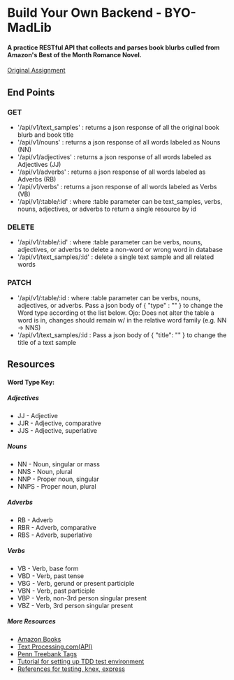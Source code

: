 # Build Your Own Backend - BYO-MadLib
#### A practice RESTful API that collects and parses book blurbs culled from Amazon's Best of the Month Romance Novel.

[Original Assignment](http://frontend.turing.io/projects/build-your-own-backend.html)

## End Points

### GET
* '/api/v1/text_samples' : returns a json response of all the original book blurb and book title
* '/api/v1/nouns' : returns a json response of all words labeled as Nouns (NN)
* '/api/v1/adjectives' : returns a json response of all words labeled as Adjectives (JJ)
* '/api/v1/adverbs' : returns a json response of all words labeled as Adverbs (RB)
* '/api/v1/verbs' : returns a json response of all words labeled as Verbs (VB)
* '/api/v1/:table/:id' : where :table parameter can be text_samples, verbs, nouns, adjectives, or adverbs to return a single resource by id

### DELETE
* '/api/v1/:table/:id' : where :table parameter can be verbs, nouns, adjectives, or adverbs to delete a non-word or wrong word in database
* '/api/v1/text_samples/:id' : delete a single text sample and all related words

### PATCH
* '/api/v1/:table/:id : where :table parameter can be verbs, nouns, adjectives, or adverbs. Pass a json body of { "type" : "<new word type>" } to change the Word type according ot the list below. Ojo: Does not alter the table a word is in, changes should remain w/ in the relative word family (e.g. NN -> NNS)
* '/api/v1/text_samples/:id : Pass a json body of { "title": "<new title>" } to change the title of a text sample

## Resources

#### Word Type Key:
##### Adjectives
* JJ - Adjective
* JJR - Adjective, comparative
* JJS - Adjective, superlative
##### Nouns
* NN - Noun, singular or mass
* NNS - Noun, plural
* NNP - Proper noun, singular
* NNPS - Proper noun, plural
##### Adverbs
* RB - Adverb
* RBR - Adverb, comparative
* RBS - Adverb, superlative
##### Verbs
* VB - Verb, base form
* VBD - Verb, past tense
* VBG - Verb, gerund or present participle
* VBN - Verb, past participle
* VBP - Verb, non-3rd person singular present
* VBZ - Verb, 3rd person singular present

##### More Resources
* [Amazon Books](https://www.amazon.com/books-used-books-textbooks/b/ref=nav_shopall_bo_t3?ie=UTF8&node=283155)
* [Text Processing.com(API)](http://text-processing.com/docs/tag.html)
* [Penn Treebank Tags](http://web.mit.edu/6.863/www/PennTreebankTags.html#ADJP)
* [Tutorial for setting up TDD test environment](http://mherman.org/blog/2016/04/28/test-driven-development-with-node/#.WWQ1M2RKXEY)
* [References for testing, knex, express](http://frontend.turing.io/lessons/)
